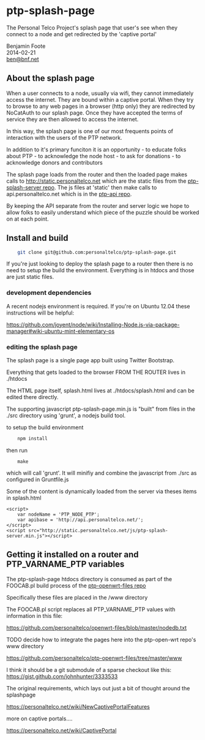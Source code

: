 ptp-splash-page
=============

The Personal Telco Project's splash page that user's see when they connect to a node and get redirected by the 'captive portal' 

Benjamin Foote  
2014-02-21   
ben@bnf.net  


## About the splash page

When a user connects to a node, usually via wifi, they cannot immediately
access the internet.  They are bound within a captive portal.  When they 
try to browse to any web pages in a browser (http only) they are redirected
by NoCatAuth to our splash page.  Once they have accepted the terms of service
they are then allowed to access the internet. 

In this way, the splash page is one of our most frequents points of interaction
with the users of the PTP network.

In addition to it's primary funciton it is an opportunity
    - to educate folks about PTP 
    - to acknowledge the node host
    - to ask for donations 
    - to acknowledge donors and contributors

The splash page loads from the router and then the loaded page makes calls
to http://static.personaltelco.net which are the static files from the
[ptp-splash-server repo](https://github.com/personaltelco/ptp-splash-server).  The js files at 'static' then make calls to api.personaltelco.net
which is in the [ptp-api repo](https://github.com/personaltelco/ptp-api).

By keeping the API separate from the router and server logic we hope to allow
folks to easily understand which piece of the puzzle should be worked on at each point.

##  Install and build

````bash
    git clone git@github.com:personaltelco/ptp-splash-page.git
````

If you're just looking to deploy the splash page to a router then there is no need to 
setup the build the environment.  Everything is in htdocs and those are just
static files.

### development dependencies

A recent nodejs environment is required.  If you're on Ubuntu 12.04 these instructions will be helpful:

https://github.com/joyent/node/wiki/Installing-Node.js-via-package-manager#wiki-ubuntu-mint-elementary-os


### editing the splash page

The splash page is a single page app built using Twitter Bootstrap.

Everything that gets loaded to the browser FROM THE ROUTER lives in ./htdocs

The HTML page itself, splash.html lives at ./htdocs/splash.html and can be edited
there directly.

The supporting javascript ptp-splash-page.min.js is "built" from files in the
./src directory using 'grunt', a nodejs build tool.

to setup the build environment

````bash
    npm install
````
then run

````
    make
````

which will call 'grunt'.  It will minifiy and combine the javascript from ./src as 
configured in Gruntfile.js

Some of the content is dynamically loaded from the server via theses items in splash.html

    <script>
        var nodeName = 'PTP_NODE_PTP';
        var apibase = 'http://api.personaltelco.net/'; 
    </script>
    <script src="http://static.personaltelco.net/js/ptp-splash-server.min.js"></script>

## Getting it installed on a router and PTP_VARNAME_PTP variables

The ptp-splash-page htdocs directory is consumed as part of the FOOCAB.pl build process of the [ptp-openwrt-files repo](https://github.com/personaltelco/ptp-openwrt-files/)

Specifically these files are placed in the /www directory

The FOOCAB.pl script replaces all PTP_VARNAME_PTP values with information in this file:

https://github.com/personaltelco/openwrt-files/blob/master/nodedb.txt

TODO decide how to integrate the pages here into the ptp-open-wrt repo's www directory

https://github.com/personaltelco/ptp-openwrt-files/tree/master/www

I think it should be a git submodule of a sparse checkout like this:  
https://gist.github.com/johnhunter/3333533


The original requirements, which lays out just a bit of thought around the splashpage

https://personaltelco.net/wiki/NewCaptivePortalFeatures

more on captive portals....  

https://personaltelco.net/wiki/CaptivePortal

